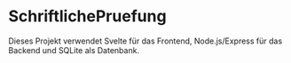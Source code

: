 # SchriftlichePruefung
Dieses Projekt verwendet Svelte für das Frontend, Node.js/Express für das Backend und SQLite als Datenbank.